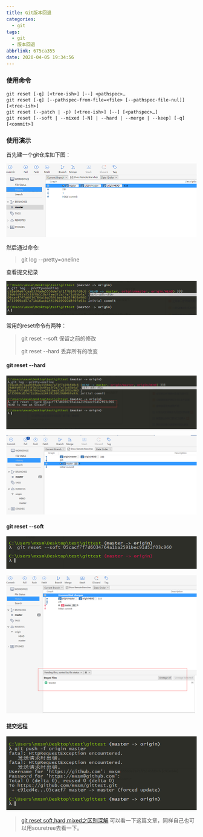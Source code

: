 ```yaml
---
title: Git版本回退
categories:
  - git
tags:
  - git
  - 版本回退
abbrlink: 675ca355
date: 2020-04-05 19:34:56
---
```


### 使用命令

```shell
git reset [-q] [<tree-ish>] [--] <pathspec>…​
git reset [-q] [--pathspec-from-file=<file> [--pathspec-file-nul]] [<tree-ish>]
git reset (--patch | -p) [<tree-ish>] [--] [<pathspec>…​]
git reset [--soft | --mixed [-N] | --hard | --merge | --keep] [-q] [<commit>]
```

### 使用演示

首先建一个git仓库如下图：

![](https://raw.githubusercontent.com/mxsm/document/master/image/git/reset1.png)

然后通过命令:

> git log --pretty=oneline

查看提交纪录

![](https://raw.githubusercontent.com/mxsm/document/master/image/git/reset2.png)

常用的reset命令有两种：

> git reset --soft    保留之前的修改
>
> git reset --hard  丢弃所有的改变

#### git reset --hard

![](https://raw.githubusercontent.com/mxsm/document/master/image/git/reset3.png)

![](https://raw.githubusercontent.com/mxsm/document/master/image/git/reset4.png)

#### git reset --soft

![](https://raw.githubusercontent.com/mxsm/document/master/image/git/reset5.png)

![](https://raw.githubusercontent.com/mxsm/document/master/image/git/reset6.png)

#### 提交远程

![](https://raw.githubusercontent.com/mxsm/document/master/image/git/reset7.png)



> [git reset soft,hard,mixed之区别深解](https://www.cnblogs.com/kidsitcn/p/4513297.html) 可以看一下这篇文章，同样自己也可以用souretree去看一下。

